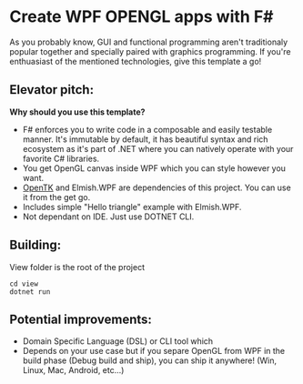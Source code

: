 # Create WPF OPENGL apps with F#

As you probably know, GUI and functional programming aren't traditionaly popular together and specially paired with graphics programming. If you're enthuasiast of the mentioned technologies, give this template a go!

## Elevator pitch:

**Why should you use this template?**
- F# enforces you to write code in a composable and easily testable manner. It's immutable by default, it has beautiful syntax and rich ecosystem as it's part of .NET where you can natively operate with your favorite C# libraries.
- You get OpenGL canvas inside WPF which you can style however you want.
- [OpenTK](https://opentk.net/) and Elmish.WPF are  dependencies of this project. You can use it from the get go.
- Includes simple "Hello triangle" example with Elmish.WPF.
- Not dependant on IDE. Just use DOTNET CLI.

## Building:

View folder is the root of the project

```
cd view
dotnet run
```

## Potential improvements:
- Domain Specific Language (DSL) or CLI tool which 
- Depends on your use case but if you separe OpenGL from WPF in the build phase (Debug build and ship), you can ship it anywhere! (Win, Linux, Mac, Android, etc...) 